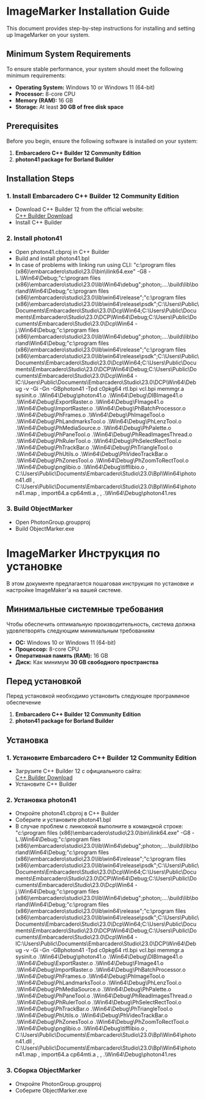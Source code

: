 
# ImageMarker Installation Guide

This document provides step-by-step instructions for installing and setting up ImageMarker on your system.

## Minimum System Requirements

To ensure stable performance, your system should meet the following minimum requirements:

- **Operating System:** Windows 10 or Windows 11 (64-bit)  
- **Processor:** 8-core CPU  
- **Memory (RAM):** 16 GB  
- **Storage:** At least **30 GB of free disk space**  

## Prerequisites

Before you begin, ensure the following software is installed on your system:

1. **Embarcadero C++ Builder 12 Community Edition**  
2. **photon41 package for Borland Builder**  


## Installation Steps

### 1. Install Embarcadero C++ Builder 12 Community Edition

- Download C++ Builder 12 from the official website:  
  [C++ Builder Download](https://www.embarcadero.com/products/cbuilder/starter)
- Install C++ Builder

### 2. Install photon41

- Open photon41.cbproj in C++ Builder
- Build and install photon41.bpl
- In case of problems with linking run using CLI:
  "c:\program files (x86)\embarcadero\studio\23.0\bin\ilink64.exe" -G8 -L.\Win64\Debug;"c:\program files (x86)\embarcadero\studio\23.0\lib\Win64\debug";photon;..\..\build\lib\borland\Win64\Debug;"c:\program files (x86)\embarcadero\studio\23.0\lib\win64\release";"c:\program files (x86)\embarcadero\studio\23.0\lib\win64\release\psdk";C:\Users\Public\Documents\Embarcadero\Studio\23.0\Dcp\Win64;C:\Users\Public\Documents\Embarcadero\Studio\23.0\DCP\Win64\Debug;C:\Users\Public\Documents\Embarcadero\Studio\23.0\Dcp\Win64 -j.\Win64\Debug;"c:\program files (x86)\embarcadero\studio\23.0\lib\Win64\debug";photon;..\..\build\lib\borland\Win64\Debug;"c:\program files (x86)\embarcadero\studio\23.0\lib\win64\release";"c:\program files (x86)\embarcadero\studio\23.0\lib\win64\release\psdk";C:\Users\Public\Documents\Embarcadero\Studio\23.0\Dcp\Win64;C:\Users\Public\Documents\Embarcadero\Studio\23.0\DCP\Win64\Debug;C:\Users\Public\Documents\Embarcadero\Studio\23.0\Dcp\Win64 -lC:\Users\Public\Documents\Embarcadero\Studio\23.0\DCP\Win64\Debug -v -Gi -Gn -GBphoton41 -Tpd c0pkg64 rtl.bpi vcl.bpi memmgr.a sysinit.o .\Win64\Debug\photon41.o .\Win64\Debug\DIBImage41.o .\Win64\Debug\ExportRaster.o .\Win64\Debug\FImage41.o .\Win64\Debug\ImportRaster.o .\Win64\Debug\PhBatchProcessor.o .\Win64\Debug\PhFrames.o .\Win64\Debug\PhImageTool.o .\Win64\Debug\PhLandmarksTool.o .\Win64\Debug\PhLenzTool.o .\Win64\Debug\PhMediaSource.o .\Win64\Debug\PhPalette.o .\Win64\Debug\PhPaneTool.o .\Win64\Debug\PhReadImagesThread.o .\Win64\Debug\PhRulerTool.o .\Win64\Debug\PhSelectRectTool.o .\Win64\Debug\PhTrackBar.o .\Win64\Debug\PhTriangleTool.o .\Win64\Debug\PhUtils.o .\Win64\Debug\PhVideoTrackBar.o .\Win64\Debug\PhZonesTool.o .\Win64\Debug\PhZoomToRectTool.o .\Win64\Debug\pnglibio.o .\Win64\Debug\tifflibio.o , C:\Users\Public\Documents\Embarcadero\Studio\23.0\Bpl\Win64\photon41.dll , C:\Users\Public\Documents\Embarcadero\Studio\23.0\Bpl\Win64\photon41.map , import64.a cp64mti.a , , .\Win64\Debug\photon41.res

### 3. Build ObjectMarker

- Open PhotonGroup.groupproj
- Build ObjectMarker.exe


# ImageMarker Инструкция по установке

В этом документе предлагается пошаговая инструкция по установке и настройке ImageMaker'а на вашей системе.

## Минимальные системные требования

Чтобы обеспечить оптимальную производительность, система должна удовлетворять следующим минимальным требованиям

- **ОС:** Windows 10 or Windows 11 (64-bit)  
- **Процессор:** 8-core CPU  
- **Оперативная память (RAM):** 16 GB  
- **Диск:** Как минимум **30 GB свободного пространства**  

## Перед установкой

Перед установкой необходимо установить следующее программное обеспечение

1. **Embarcadero C++ Builder 12 Community Edition**  
2. **photon41 package for Borland Builder**  


## Установка

### 1. Установите Embarcadero C++ Builder 12 Community Edition

- Загрузите C++ Builder 12 с официального сайта:  
  [C++ Builder Download](https://www.embarcadero.com/products/cbuilder/starter)
- Установите C++ Builder

### 2. Установка photon41

- Откройте photon41.cbproj в C++ Builder
- Соберите и установите photon41.bpl
- В случае проблем с линковкой выполните в командной строке:
  "c:\program files (x86)\embarcadero\studio\23.0\bin\ilink64.exe" -G8 -L.\Win64\Debug;"c:\program files (x86)\embarcadero\studio\23.0\lib\Win64\debug";photon;..\..\build\lib\borland\Win64\Debug;"c:\program files (x86)\embarcadero\studio\23.0\lib\win64\release";"c:\program files (x86)\embarcadero\studio\23.0\lib\win64\release\psdk";C:\Users\Public\Documents\Embarcadero\Studio\23.0\Dcp\Win64;C:\Users\Public\Documents\Embarcadero\Studio\23.0\DCP\Win64\Debug;C:\Users\Public\Documents\Embarcadero\Studio\23.0\Dcp\Win64 -j.\Win64\Debug;"c:\program files (x86)\embarcadero\studio\23.0\lib\Win64\debug";photon;..\..\build\lib\borland\Win64\Debug;"c:\program files (x86)\embarcadero\studio\23.0\lib\win64\release";"c:\program files (x86)\embarcadero\studio\23.0\lib\win64\release\psdk";C:\Users\Public\Documents\Embarcadero\Studio\23.0\Dcp\Win64;C:\Users\Public\Documents\Embarcadero\Studio\23.0\DCP\Win64\Debug;C:\Users\Public\Documents\Embarcadero\Studio\23.0\Dcp\Win64 -lC:\Users\Public\Documents\Embarcadero\Studio\23.0\DCP\Win64\Debug -v -Gi -Gn -GBphoton41 -Tpd c0pkg64 rtl.bpi vcl.bpi memmgr.a sysinit.o .\Win64\Debug\photon41.o .\Win64\Debug\DIBImage41.o .\Win64\Debug\ExportRaster.o .\Win64\Debug\FImage41.o .\Win64\Debug\ImportRaster.o .\Win64\Debug\PhBatchProcessor.o .\Win64\Debug\PhFrames.o .\Win64\Debug\PhImageTool.o .\Win64\Debug\PhLandmarksTool.o .\Win64\Debug\PhLenzTool.o .\Win64\Debug\PhMediaSource.o .\Win64\Debug\PhPalette.o .\Win64\Debug\PhPaneTool.o .\Win64\Debug\PhReadImagesThread.o .\Win64\Debug\PhRulerTool.o .\Win64\Debug\PhSelectRectTool.o .\Win64\Debug\PhTrackBar.o .\Win64\Debug\PhTriangleTool.o .\Win64\Debug\PhUtils.o .\Win64\Debug\PhVideoTrackBar.o .\Win64\Debug\PhZonesTool.o .\Win64\Debug\PhZoomToRectTool.o .\Win64\Debug\pnglibio.o .\Win64\Debug\tifflibio.o , C:\Users\Public\Documents\Embarcadero\Studio\23.0\Bpl\Win64\photon41.dll , C:\Users\Public\Documents\Embarcadero\Studio\23.0\Bpl\Win64\photon41.map , import64.a cp64mti.a , , .\Win64\Debug\photon41.res

### 3. Сборка ObjectMarker

- Откройте PhotonGroup.groupproj
- Соберите ObjectMarker.exe
